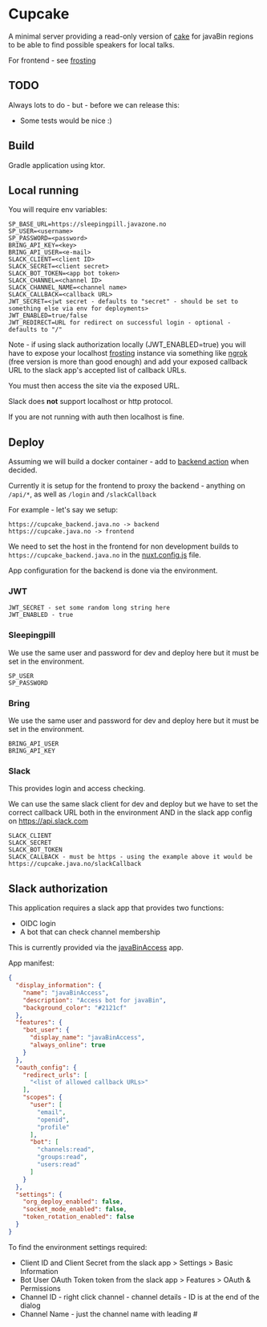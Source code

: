# Cupcake

A minimal server providing a read-only version of [cake](https://github.com/javaBin/cake-redux) for javaBin regions to
be able to find possible speakers for local talks.

For frontend - see [frosting](./frontend)

## TODO

Always lots to do - but - before we can release this:

* Some tests would be nice :)

## Build

Gradle application using ktor.

## Local running

You will require env variables:

    SP_BASE_URL=https://sleepingpill.javazone.no
    SP_USER=<username>
    SP_PASSWORD=<password>
    BRING_API_KEY=<key>
    BRING_API_USER=<e-mail>
    SLACK_CLIENT=<client ID>
    SLACK_SECRET=<client secret>
    SLACK_BOT_TOKEN=<app bot token>
    SLACK_CHANNEL=<channel ID>
    SLACK_CHANNEL_NAME=<channel name>
    SLACK_CALLBACK=<callback URL>
    JWT_SECRET=<jwt secret - defaults to "secret" - should be set to something else via env for deployments>
    JWT_ENABLED=true/false
    JWT_REDIRECT=URL for redirect on successful login - optional - defaults to "/"

Note - if using slack authorization locally (JWT_ENABLED=true) you will have to expose your
localhost [frosting](./frontend) instance via something like [ngrok](https://ngrok.com/) (free
version is more than good enough) and add your exposed callback URL to the slack app's accepted list of callback URLs.

You must then access the site via the exposed URL.

Slack does **not** support localhost or http protocol.

If you are not running with auth then localhost is fine.

## Deploy

Assuming we will build a docker container - add to [backend action](./.github/workflows/backend.yaml) when decided.

Currently it is setup for the frontend to proxy the backend - anything on `/api/*`, as well as `/login` and `/slackCallback` 

For example - let's say we setup:

    https://cupcake_backend.java.no -> backend
    https://cupcake.java.no -> frontend

We need to set the host in the frontend for non development builds to `https://cupcake_backend.java.no` in the [nuxt.config.js](./frontend/nuxt.config.js) file.

App configuration for the backend is done via the environment.

### JWT

    JWT_SECRET - set some random long string here
    JWT_ENABLED - true

### Sleepingpill

We use the same user and password for dev and deploy here but it must be set in the environment.

    SP_USER
    SP_PASSWORD

### Bring

We use the same user and password for dev and deploy here but it must be set in the environment.

    BRING_API_USER
    BRING_API_KEY

### Slack

This provides login and access checking.

We can use the same slack client for dev and deploy but we have to set the correct callback URL both in the environment AND in the slack app config on https://api.slack.com

    SLACK_CLIENT 
    SLACK_SECRET
    SLACK_BOT_TOKEN
    SLACK_CALLBACK - must be https - using the example above it would be https://cupcake.java.no/slackCallback

## Slack authorization

This application requires a slack app that provides two functions:

* OIDC login
* A bot that can check channel membership

This is currently provided via the [javaBinAccess](https://api.slack.com/apps/A0817M6EQF3/general) app.

App manifest:

```json
{
  "display_information": {
    "name": "javaBinAccess",
    "description": "Access bot for javaBin",
    "background_color": "#2121cf"
  },
  "features": {
    "bot_user": {
      "display_name": "javaBinAccess",
      "always_online": true
    }
  },
  "oauth_config": {
    "redirect_urls": [
      "<list of allowed callback URLs>"
    ],
    "scopes": {
      "user": [
        "email",
        "openid",
        "profile"
      ],
      "bot": [
        "channels:read",
        "groups:read",
        "users:read"
      ]
    }
  },
  "settings": {
    "org_deploy_enabled": false,
    "socket_mode_enabled": false,
    "token_rotation_enabled": false
  }
}
```

To find the environment settings required:

- Client ID and Client Secret from the slack app > Settings > Basic Information
- Bot User OAuth Token token from the slack app > Features > OAuth & Permissions
- Channel ID - right click channel - channel details - ID is at the end of the dialog
- Channel Name - just the channel name with leading #


